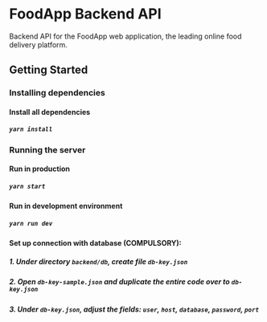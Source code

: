 # FoodApp Backend API

Backend API for the FoodApp web application, the leading online food delivery platform.

## Getting Started

### Installing dependencies

#### Install all dependencies

##### `yarn install`

### Running the server

#### Run in production

##### `yarn start`

#### Run in development environment

##### `yarn run dev`

#### Set up connection with database (COMPULSORY):

##### 1. Under directory `backend/db`, create file `db-key.json`

##### 2. Open `db-key-sample.json` and duplicate the entire code over to `db-key.json`

##### 3. Under `db-key.json`, adjust the fields: `user`, `host`, `database`, `password`, `port`
